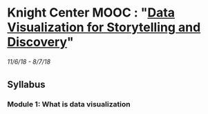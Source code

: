 # Knight Center MOOC : "[Data Visualization for Storytelling and Discovery](https://journalismcourses.org/DE0618.html)"
###### 11/6/18 - 8/7/18


## Syllabus
### Module 1: What is data visualization
